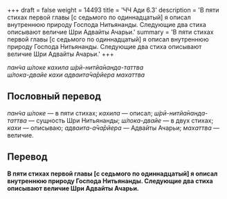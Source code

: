 +++
draft = false
weight = 14493
title = 'ЧЧ Ади 6.3'
description = 'В пяти стихах первой главы [с седьмого по одиннадцатый] я описал внутреннюю природу Господа Нитьянанды. Следующие два стиха описывают величие Шри Адвайты Ачарьи.'
summary = 'В пяти стихах первой главы [с седьмого по одиннадцатый] я описал внутреннюю природу Господа Нитьянанды. Следующие два стиха описывают величие Шри Адвайты Ачарьи.'
+++

_пан̃ча ш́локе кахила ш́рӣ-нитйа̄нанда-таттва  
ш́лока-двайе кахи адваита̄ча̄рйера махаттва_

## Пословный перевод

_пан̃ча_ _ш́локе_ — в пяти стихах; _кахила_ — описал; _ш́рӣ_\-_нитйа̄нанда_\-_таттва_ — сущность Шри Нитьянанды; _ш́лока_\-_двайе_ — в двух стихах; _кахи_ — описываю; _адваита_\-_а̄ча̄рйера_ — Адвайты Ачарьи; _махаттва_ — величие.

## Перевод

**В пяти стихах первой главы \[с седьмого по одиннадцатый\] я описал внутреннюю природу Господа Нитьянанды. Следующие два стиха описывают величие Шри Адвайты Ачарьи.**
